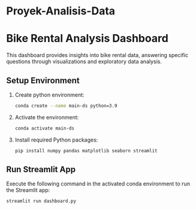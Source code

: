 # Proyek-Analisis-Data
# Bike Rental Analysis Dashboard

This dashboard provides insights into bike rental data, answering specific questions through visualizations and exploratory data analysis.

## Setup Environment

1. Create python environment:

    ```bash
    conda create --name main-ds python=3.9
    ```

2. Activate the environment:

    ```bash
    conda activate main-ds
    ```

3. Install required Python packages:

    ```bash
    pip install numpy pandas matplotlib seaborn streamlit
    ```

## Run Streamlit App

Execute the following command in the activated conda environment to run the Streamlit app:

```bash
streamlit run dashboard.py
